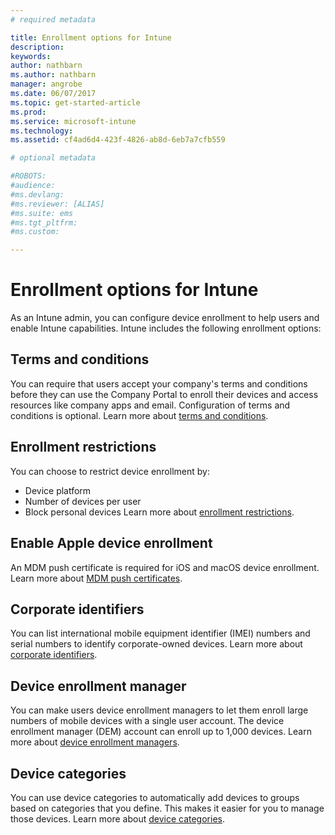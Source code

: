 ```yaml
---
# required metadata

title: Enrollment options for Intune
description:
keywords:
author: nathbarn
ms.author: nathbarn
manager: angrobe
ms.date: 06/07/2017
ms.topic: get-started-article
ms.prod:
ms.service: microsoft-intune
ms.technology:
ms.assetid: cf4ad6d4-423f-4826-ab8d-6eb7a7cfb559

# optional metadata

#ROBOTS:
#audience:
#ms.devlang:
#ms.reviewer: [ALIAS]
#ms.suite: ems
#ms.tgt_pltfrm:
#ms.custom:

---
```


# Enrollment options for Intune

As an Intune admin, you can configure device enrollment to help users and enable Intune capabilities.  Intune includes the following enrollment options:

## Terms and conditions

You can require that users accept your company's terms and conditions before they can use the Company Portal to enroll their devices and access resources like company apps and email. Configuration of terms and conditions is optional. Learn more about [terms and conditions](terms-and-conditions-create.md).

## Enrollment restrictions

You can choose to restrict device enrollment by:
- Device platform
- Number of devices per user
- Block personal devices
Learn more about [enrollment restrictions](enrollment-restrictions-set.md).

## Enable Apple device enrollment

An MDM push certificate is required for iOS and macOS device enrollment. Learn more about [MDM push certificates](apple-mdm-push-certificate-get.md).

## Corporate identifiers

You can list international mobile equipment identifier (IMEI) numbers and serial numbers to identify corporate-owned devices. Learn more about [corporate identifiers](corporate-identifiers-add.md).

## Device enrollment manager
You can make users device enrollment managers to let them enroll large numbers of mobile devices with a single user account. The device enrollment manager (DEM) account can enroll up to 1,000 devices. Learn more about [device enrollment managers](device-enrollment-manager-enroll.md).

## Device categories

You can use device categories to automatically add devices to groups based on categories that you define. This makes it easier for you to manage those devices. Learn more about [device categories](device-group-mapping.md).
